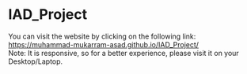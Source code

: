 # IAD_Project
You can visit the website by clicking on the following link:  
https://muhammad-mukarram-asad.github.io/IAD_Project/  
Note: It is responsive, so for a better experience, please visit it on your Desktop/Laptop.
